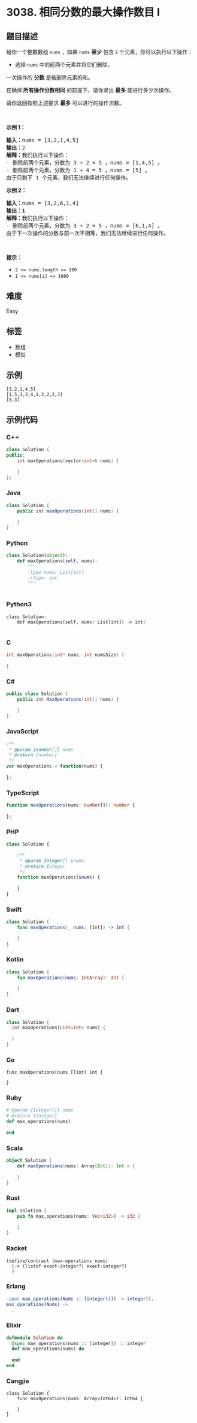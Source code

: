 # 3038. 相同分数的最大操作数目 I

## 题目描述

<p>给你一个整数数组&nbsp;<code>nums</code>&nbsp;，如果&nbsp;<code>nums</code>&nbsp;<strong>至少</strong>&nbsp;包含&nbsp;<code>2</code>&nbsp;个元素，你可以执行以下操作：</p>

<ul>
	<li>选择 <code>nums</code>&nbsp;中的前两个元素并将它们删除。</li>
</ul>

<p>一次操作的 <strong>分数</strong>&nbsp;是被删除元素的和。</p>

<p>在确保<strong>&nbsp;所有操作分数相同</strong>&nbsp;的前提下，请你求出 <strong>最多</strong>&nbsp;能进行多少次操作。</p>

<p>请你返回按照上述要求 <strong>最多</strong>&nbsp;可以进行的操作次数。</p>

<p>&nbsp;</p>

<p><strong class="example">示例 1：</strong></p>

<pre>
<b>输入：</b>nums = [3,2,1,4,5]
<b>输出：</b>2
<b>解释：</b>我们执行以下操作：
- 删除前两个元素，分数为 3 + 2 = 5 ，nums = [1,4,5] 。
- 删除前两个元素，分数为 1 + 4 = 5 ，nums = [5] 。
由于只剩下 1 个元素，我们无法继续进行任何操作。</pre>

<p><strong class="example">示例 2：</strong></p>

<pre>
<b>输入：</b>nums = [3,2,6,1,4]
<b>输出：1</b>
<b>解释：</b>我们执行以下操作：
- 删除前两个元素，分数为 3 + 2 = 5 ，nums = [6,1,4] 。
由于下一次操作的分数与前一次不相等，我们无法继续进行任何操作。
</pre>

<p>&nbsp;</p>

<p><strong>提示：</strong></p>

<ul>
	<li><code>2 &lt;= nums.length &lt;= 100</code></li>
	<li><code>1 &lt;= nums[i] &lt;= 1000</code></li>
</ul>


## 难度

Easy

## 标签

- 数组
- 模拟

## 示例

```
[3,2,1,4,5]
[1,5,3,3,4,1,3,2,2,3]
[5,3]
```

## 示例代码

### C++

```cpp
class Solution {
public:
    int maxOperations(vector<int>& nums) {
        
    }
};
```

### Java

```java
class Solution {
    public int maxOperations(int[] nums) {
        
    }
}
```

### Python

```python
class Solution(object):
    def maxOperations(self, nums):
        """
        :type nums: List[int]
        :rtype: int
        """
        
```

### Python3

```python3
class Solution:
    def maxOperations(self, nums: List[int]) -> int:
        
```

### C

```c
int maxOperations(int* nums, int numsSize) {
    
}
```

### C#

```csharp
public class Solution {
    public int MaxOperations(int[] nums) {
        
    }
}
```

### JavaScript

```javascript
/**
 * @param {number[]} nums
 * @return {number}
 */
var maxOperations = function(nums) {
    
};
```

### TypeScript

```typescript
function maxOperations(nums: number[]): number {
    
};
```

### PHP

```php
class Solution {

    /**
     * @param Integer[] $nums
     * @return Integer
     */
    function maxOperations($nums) {
        
    }
}
```

### Swift

```swift
class Solution {
    func maxOperations(_ nums: [Int]) -> Int {
        
    }
}
```

### Kotlin

```kotlin
class Solution {
    fun maxOperations(nums: IntArray): Int {
        
    }
}
```

### Dart

```dart
class Solution {
  int maxOperations(List<int> nums) {
    
  }
}
```

### Go

```golang
func maxOperations(nums []int) int {
    
}
```

### Ruby

```ruby
# @param {Integer[]} nums
# @return {Integer}
def max_operations(nums)
    
end
```

### Scala

```scala
object Solution {
    def maxOperations(nums: Array[Int]): Int = {
        
    }
}
```

### Rust

```rust
impl Solution {
    pub fn max_operations(nums: Vec<i32>) -> i32 {
        
    }
}
```

### Racket

```racket
(define/contract (max-operations nums)
  (-> (listof exact-integer?) exact-integer?)
  )
```

### Erlang

```erlang
-spec max_operations(Nums :: [integer()]) -> integer().
max_operations(Nums) ->
  .
```

### Elixir

```elixir
defmodule Solution do
  @spec max_operations(nums :: [integer]) :: integer
  def max_operations(nums) do
    
  end
end
```

### Cangjie

```cangjie
class Solution {
    func maxOperations(nums: Array<Int64>): Int64 {

    }
}
```

